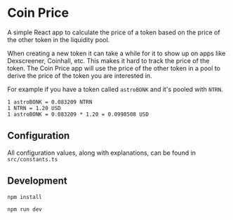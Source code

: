 # Coin Price

A simple React app to calculate the price of a token based on the price of the other token in the liquidity pool.

When creating a new token it can take a while for it to show up on apps like Dexscreener, Coinhall, etc. This makes it hard to track the price of the token. The Coin Price app will use the price of the other token in a pool to derive the price of the token you are interested in.

For example if you have a token called `astroBONK` and it's pooled with `NTRN`.

```
1 astroBONK = 0.083209 NTRN
1 NTRN = 1.20 USD
1 astroBONK = 0.083209 * 1.20 = 0.0998508 USD
```

## Configuration

All configuration values, along with explanations, can be found in `src/constants.ts`

## Development

```
npm install

npm run dev
```
